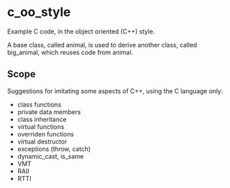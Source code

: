 # c_oo_style
Example C code, in the object oriented (C++) style.

A base class, called animal, is used to derive another class, called big_animal,
which reuses code from animal.

## Scope
Suggestions for imitating some aspects of C++, using the C language only:
* class functions
* private data members
* class inheritance
* virtual functions
* overriden functions
* virtual destructor
* exceptions (throw, catch)
* dynamic_cast, is_same
* VMT
* RAII
* RTTI
